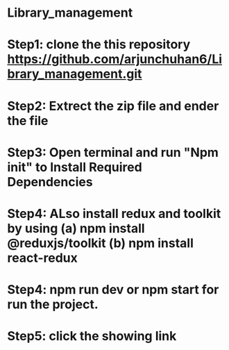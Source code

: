 # Library_management
# Step1: clone the this repository https://github.com/arjunchuhan6/Library_management.git

# Step2: Extrect the zip file and ender the file 

# Step3: Open terminal and run "Npm init" to Install Required Dependencies 
# Step4: ALso install redux and toolkit by using (a) npm install @reduxjs/toolkit (b) npm install react-redux
# Step4: npm run dev or npm start for run the project.


# Step5: click the showing link